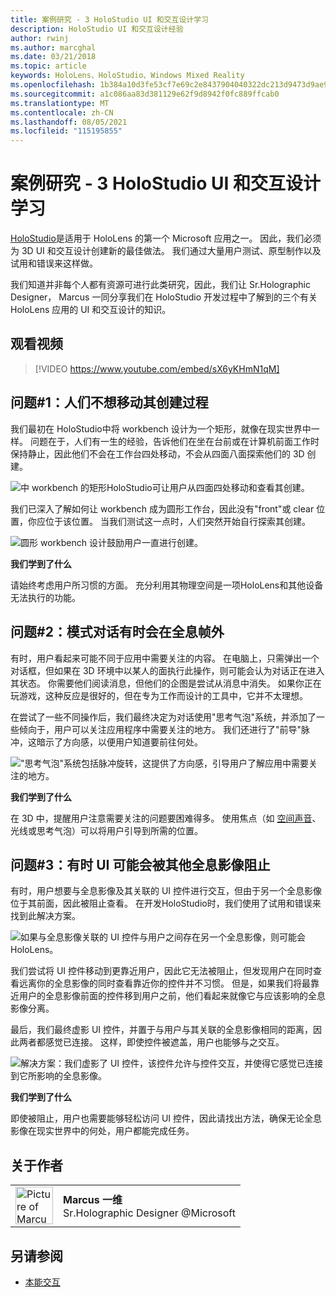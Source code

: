 ```yaml
---
title: 案例研究 - 3 HoloStudio UI 和交互设计学习
description: HoloStudio UI 和交互设计经验
author: rwinj
ms.author: marcghal
ms.date: 03/21/2018
ms.topic: article
keywords: HoloLens、HoloStudio、Windows Mixed Reality
ms.openlocfilehash: 1b384a10d3fe53cf7e69c2e8437904040322dc213d9473d9ae9abf272c08ec5e
ms.sourcegitcommit: a1c086aa83d381129e62f9d8942f0fc889ffcab0
ms.translationtype: MT
ms.contentlocale: zh-CN
ms.lasthandoff: 08/05/2021
ms.locfileid: "115195855"
---
```

# <a name="case-study---3-holostudio-ui-and-interaction-design-learnings"></a>案例研究 - 3 HoloStudio UI 和交互设计学习

[HoloStudio](https://www.youtube.com/watch?v=BRIJG0x_We8)是适用于 HoloLens 的第一个 Microsoft 应用之一。 因此，我们必须为 3D UI 和交互设计创建新的最佳做法。 我们通过大量用户测试、原型制作以及试用和错误来这样做。

我们知道并非每个人都有资源可进行此类研究，因此，我们让 Sr.Holographic Designer， Marcus 一同分享我们在 HoloStudio 开发过程中了解到的三个有关 HoloLens 应用的 UI 和交互设计的知识。

## <a name="watch-the-video"></a>观看视频

>[!VIDEO https://www.youtube.com/embed/sX6yKHmN1qM]

## <a name="problem-1-people-didnt-want-to-move-around-their-creations"></a>问题#1：人们不想移动其创建过程

我们最初在 HoloStudio中将 workbench 设计为一个矩形，就像在现实世界中一样。 问题在于，人们有一生的经验，告诉他们在坐在台前或在计算机前面工作时保持静止，因此他们不会在工作台四处移动，不会从四面八面探索他们的 3D 创建。

![中 workbench 的矩形HoloStudio可让用户从四面四处移动和查看其创建。](images/rectangular-workbench-500px.jpg)

我们已深入了解如何让 workbench 成为圆形工作台，因此没有"front"或 clear 位置，你应位于该位置。 当我们测试这一点时，人们突然开始自行探索其创建。

![圆形 workbench 设计鼓励用户一直进行创建。](images/circular-workbench-500px.jpg)

**我们学到了什么**

请始终考虑用户所习惯的方面。 充分利用其物理空间是一项HoloLens和其他设备无法执行的功能。

## <a name="problem-2-modal-dialogs-are-sometimes-out-of-the-holographic-frame"></a>问题#2：模式对话有时会在全息帧外

有时，用户看起来可能不同于应用中需要关注的内容。 在电脑上，只需弹出一个对话框，但如果在 3D 环境中以某人的面执行此操作，则可能会认为对话正在进入其状态。 你需要他们阅读消息，但他们的企图是尝试从消息中消失。 如果你正在玩游戏，这种反应是很好的，但在专为工作而设计的工具中，它并不太理想。

在尝试了一些不同操作后，我们最终决定为对话使用"思考气泡"系统，并添加了一些倾向于，用户可以关注应用程序中需要关注的地方。 我们还进行了"前导"脉冲，这暗示了方向感，以便用户知道要前往何处。

!["思考气泡"系统包括脉冲旋转，这提供了方向感，引导用户了解应用中需要关注的地方。](images/thought-bubble-500px.jpg)

**我们学到了什么**

在 3D 中，提醒用户注意需要关注的问题要困难得多。 使用焦点（如 [空间声音](../design/spatial-sound.md)、光线或思考气泡）可以将用户引导到所需的位置。

## <a name="problem-3-sometimes-ui-can-get-blocked-by-other-holograms"></a>问题#3：有时 UI 可能会被其他全息影像阻止

有时，用户想要与全息影像及其关联的 UI 控件进行交互，但由于另一个全息影像位于其前面，因此被阻止查看。 在开发HoloStudio时，我们使用了试用和错误来找到此解决方案。

![如果与全息影像关联的 UI 控件与用户之间存在另一个全息影像，则可能会HoloLens。](images/ui-blocked-500px.jpg)

我们尝试将 UI 控件移动到更靠近用户，因此它无法被阻止，但发现用户在同时查看远离你的全息影像的同时查看靠近你的控件并不习惯。 但是，如果我们将最靠近用户的全息影像前面的控件移到用户之前，他们看起来就像它与应该影响的全息影像分离。

最后，我们最终虚影 UI 控件，并置于与用户与其关联的全息影像相同的距离，因此两者都感觉已连接。 这样，即使控件被遮盖，用户也能够与之交互。

![解决方案：我们虚影了 UI 控件，该控件允许与控件交互，并使得它感觉已连接到它所影响的全息影像。](images/ghosting-ui-500px.jpg)

**我们学到了什么**

即使被阻止，用户也需要能够轻松访问 UI 控件，因此请找出方法，确保无论全息影像在现实世界中的何处，用户都能完成任务。

## <a name="about-the-author"></a>关于作者

<table style="border-collapse:collapse">
<tr>
<td style="border-style: none" width="60"><img alt="Picture of Marcus Ghaly" width="60" height="60" src="images/marcus-ghaly-200px.jpg"></td>
<td style="border-style: none"><b>Marcus 一维</b><br>Sr.Holographic Designer @Microsoft</td>
</tr>
</table>

## <a name="see-also"></a>另请参阅
* [本能交互](../design/interaction-fundamentals.md)
